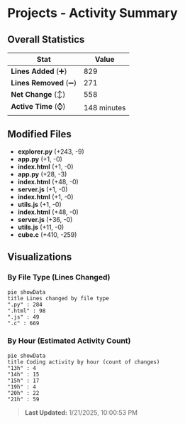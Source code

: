 # Projects - Activity Summary 

## Overall Statistics

| Stat                   | Value                                                             |
| ---------------------- | ----------------------------------------------------------------- |
| **Lines Added** (➕)   | 829                                          |
| **Lines Removed** (➖) | 271                                        |
| **Net Change** (↕)    | 558                |
| **Active Time** (⌚)   | 148 minutes |


## Modified Files
- **explorer.py** (+243, -9)
- **app.py** (+1, -0)
- **index.html** (+1, -0)
- **app.py** (+28, -3)
- **index.html** (+48, -0)
- **server.js** (+1, -0)
- **index.html** (+1, -0)
- **utils.js** (+1, -0)
- **index.html** (+48, -0)
- **server.js** (+36, -0)
- **utils.js** (+11, -0)
- **cube.c** (+410, -259)

## Visualizations

### By File Type (Lines Changed)

```mermaid
pie showData
title Lines changed by file type
".py" : 284
".html" : 98
".js" : 49
".c" : 669
```

### By Hour (Estimated Activity Count)

```mermaid
pie showData
title Coding activity by hour (count of changes)
"13h" : 4
"14h" : 15
"15h" : 17
"19h" : 4
"20h" : 22
"21h" : 59
```


> **Last Updated:** 1/21/2025, 10:00:53 PM
